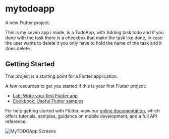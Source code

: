 # mytodoapp

A new Flutter project.

This is my seven app i made, is a TodoApp, with Adding task todo and if you done with the task there is a checkbox that make the task like done, in case the user wants to delete it you only have to hold the name of the task and it does delete.

## Getting Started

This project is a starting point for a Flutter application.

A few resources to get you started if this is your first Flutter project:

- [Lab: Write your first Flutter app](https://flutter.dev/docs/get-started/codelab)
- [Cookbook: Useful Flutter samples](https://flutter.dev/docs/cookbook)

For help getting started with Flutter, view our
[online documentation](https://flutter.dev/docs), which offers tutorials,
samples, guidance on mobile development, and a full API reference.

![MyTODOApp Screens](https://user-images.githubusercontent.com/77897104/167880800-f548cfe9-a543-4216-9ba8-c3b2764664db.png)
